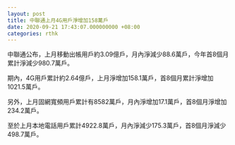 ```yaml
---
layout: post
title: 中聯通上月4G用戶淨增加158萬戶
date: 2020-09-21 17:43:07.000000000 +08:00
categories: rthk
---
```


中聯通公布，上月移動出帳用戶約3.09億戶，月內淨減少88.6萬戶，今年首8個月累計淨減少980.7萬戶。

期內，4G用戶累計約2.64億戶，上月淨增加158.1萬戶，首8個月累計淨增加1021.5萬戶。

另外，上月固網寬頻用戶累計有8582萬戶，月內淨增加17.1萬戶，首8個月淨增加234.2萬戶。

至於上月本地電話用戶累計4922.8萬戶，月內淨減少175.3萬戶，首8個月淨減少498.7萬戶。
